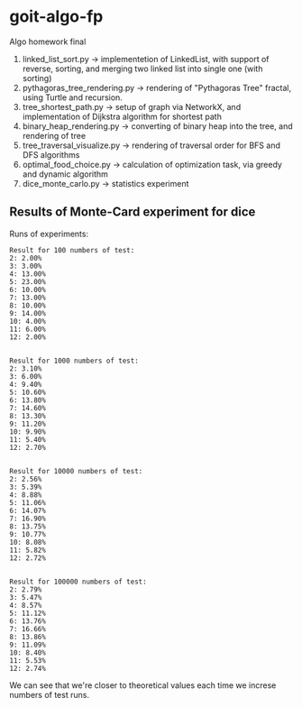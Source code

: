 # goit-algo-fp
Algo homework final

1. linked_list_sort.py -> implementetion of LinkedList, with support of reverse, sorting, and merging two linked list into single one (with sorting)
2. pythagoras_tree_rendering.py -> rendering of "Pythagoras Tree" fractal, using Turtle and recursion.
3. tree_shortest_path.py -> setup of graph via NetworkX, and implementation of Dijkstra algorithm for shortest path
4. binary_heap_rendering.py -> converting of binary heap into the tree, and rendering of tree
5. tree_traversal_visualize.py -> rendering of traversal order for BFS and DFS algorithms
6. optimal_food_choice.py -> calculation of optimization task, via greedy and dynamic algorithm
7. dice_monte_carlo.py -> statistics experiment

## Results of Monte-Card experiment for dice
Runs of experiments:

    Result for 100 numbers of test:
    2: 2.00%
    3: 3.00%
    4: 13.00%
    5: 23.00%
    6: 10.00%
    7: 13.00%
    8: 10.00%
    9: 14.00%
    10: 4.00%
    11: 6.00%
    12: 2.00%


    Result for 1000 numbers of test:
    2: 3.10%
    3: 6.00%
    4: 9.40%
    5: 10.60%
    6: 13.80%
    7: 14.60%
    8: 13.30%
    9: 11.20%
    10: 9.90%
    11: 5.40%
    12: 2.70%


    Result for 10000 numbers of test:
    2: 2.56%
    3: 5.39%
    4: 8.88%
    5: 11.06%
    6: 14.07%
    7: 16.90%
    8: 13.75%
    9: 10.77%
    10: 8.08%
    11: 5.82%
    12: 2.72%


    Result for 100000 numbers of test:
    2: 2.79%
    3: 5.47%
    4: 8.57%
    5: 11.12%
    6: 13.76%
    7: 16.66%
    8: 13.86%
    9: 11.09%
    10: 8.40%
    11: 5.53%
    12: 2.74%

We can see that we're closer to theoretical values each time we increse numbers of test runs.